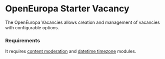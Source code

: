 # OpenEuropa Starter Vacancy
The OpenEuropa Vacancies allows creation and management of vacancies with configurable options.

### Requirements
It requires [content moderation](https://www.drupal.org/project/content_moderation) and [datetime timezone](https://www.drupal.org/project/datetime_timezone) modules.


